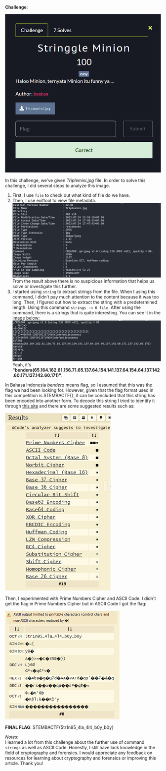 **Challenge**:

![Alt text](image.png)

In this challenge, we've given _Triplemini.jpg_ file.
In order to solve this challenge, I did several steps to analyze this image.

1. First, I use `file` to check out what kind of file do we have.
2. Then, I use exiftool to view file metadata.
![Alt text](image-1.png)
From the result above there is no suspicious information that helps us solve or investigate this further.
3. I started using `string` to extract strings from the file. When I using this command, I didn't pay much attention to the content because it was too long. Then, I figured out how to extract the string with a predetermined length. Using this command `strings -n 6 file`. After using the command, there is a strings that is quite interesting. You can see it in the image below:
![Alt text](image-2.png)
Yeah, it's **"bendera(65.164.162.61.156.71.65.137.64.154.141.137.64.154.64.137.142.60.171.137.142.60.171)"**. 

In Bahasa Indonesia *bendera* means flag, so I assumed that this was the flag we had been looking for. However, given that the flag format used in this competition is STEMBACTF{}, it can be concluded that this string has been encoded into another form. To decode this string I tried to identify it through [this site](https://www.dcode.fr/cipher-identifier) and there are some suggested results such as:

![Alt text](image-3.png)

Then, I experimented with Prime Numbers Cipher and ASCII Code. I didn't get the flag in Prime Numbers Cipher but in ASCII Code I got the flag:

![Alt text](image-4.png)

**FINAL FLAG**: STEMBACTF{5tr1n95_4la_4l4_b0y_b0y}

*Notes*:  
I learned a lot from this challenge about the further use of command `strings` as well as ASCII Code. Honestly, I still have lack knowledge in the field of cryptography and forensics. I would appreciate any feedback on resources for learning about cryptography and forensics or improving this article. Thank you!


